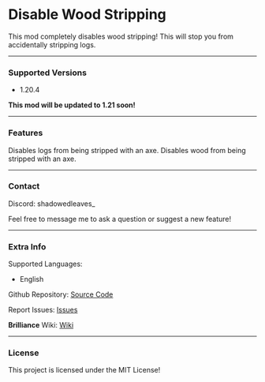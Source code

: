 # Disable Wood Stripping

This mod completely disables wood stripping! This will stop you from accidentally stripping logs.

---

### Supported Versions

- 1.20.4

**This mod will be updated to 1.21 soon!**

---

### Features

Disables logs from being stripped with an axe.
Disables wood from being stripped with an axe.

---

### Contact

Discord: shadowedleaves_

Feel free to message me to ask a question or suggest a new feature!

---

### Extra Info

Supported Languages:

- English

Github Repository: [Source Code](https://github.com/Fethercat/DisableWoodStripping)

Report Issues: [Issues](https://github.com/Fethercat/DisableWoodStripping/issues)

**Brilliance** Wiki: [Wiki](https://github.com/Fethercat/DisableWoodStripping/wiki)

---

### License

This project is licensed under the MIT License!
